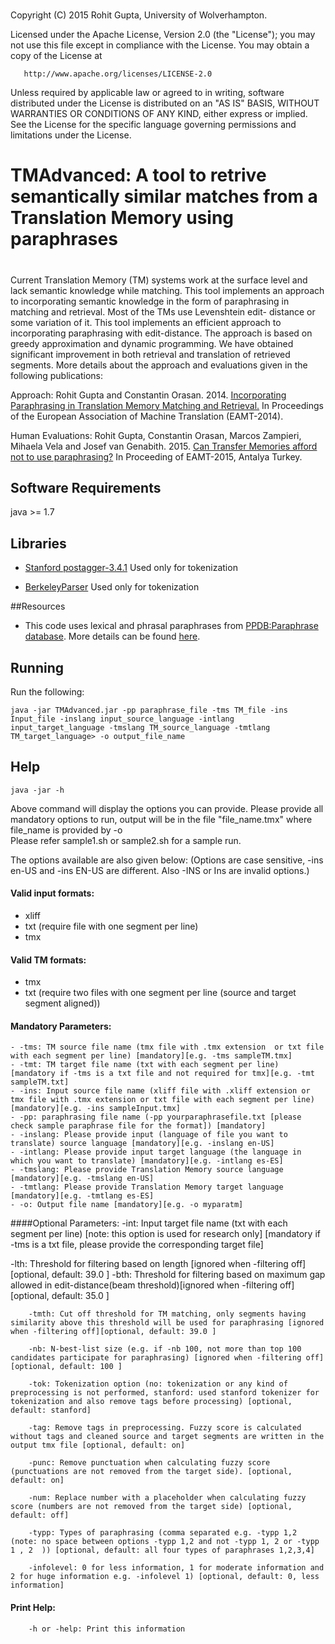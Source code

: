 # ############################################################################
 Copyright (C) 2015 Rohit Gupta, University of Wolverhampton.

 Licensed under the Apache License, Version 2.0 (the "License");
 you may not use this file except in compliance with the License.
 You may obtain a copy of the License at
 
       http://www.apache.org/licenses/LICENSE-2.0
 
  Unless required by applicable law or agreed to in writing, software
  distributed under the License is distributed on an "AS IS" BASIS,
  WITHOUT WARRANTIES OR CONDITIONS OF ANY KIND, either express or implied.
  See the License for the specific language governing permissions and
  limitations under the License.
 
# TMAdvanced: A tool to retrive semantically similar matches from a  Translation Memory using paraphrases
# ###########################################################################


Current Translation Memory (TM) systems work at the surface level and lack semantic knowledge while matching. This tool implements an approach to incorporating semantic knowledge in the form of paraphrasing in matching and retrieval. Most of the TMs use Levenshtein edit- distance or some variation of it. This tool implements an efficient approach to incorporating paraphrasing with edit-distance. The approach is based on greedy approximation and dynamic programming. We have obtained significant improvement in both retrieval and translation of retrieved segments. 
More details about the approach and evaluations given in the following publications:

Approach: Rohit Gupta and Constantin Orasan. 2014. [Incorporating Paraphrasing in Translation Memory Matching and Retrieval.](http://pers-www.wlv.ac.uk/~in4089/publications/2014/EAMT2014.pdf) In Proceedings of the European Association of Machine Translation (EAMT-2014).

Human Evaluations: Rohit Gupta, Constantin Orasan, Marcos Zampieri, Mihaela Vela and Josef van Genabith. 2015. [Can Transfer Memories afford not to use paraphrasing?](http://rgcl.wlv.ac.uk/wp-content/uploads/2015/05/paper-35-2.pdf) In Proceeding of EAMT-2015, Antalya Turkey.

## Software Requirements
java >= 1.7

## Libraries
- [Stanford postagger-3.4.1](http://nlp.stanford.edu/software/stanford-postagger-2014-08-27.zip) Used only for tokenization

- [BerkeleyParser](https://github.com/slavpetrov/berkeleyparser) Used only for tokenization

##Resources
- This code uses lexical and phrasal paraphrases from [PPDB:Paraphrase database](http://www.cis.upenn.edu/~ccb/ppdb/). More details can be found [here](http://www.cis.upenn.edu/~ccb/ppdb/).
 
## Running
Run the following:
```
java -jar TMAdvanced.jar -pp paraphrase_file -tms TM_file -ins Input_file -inslang input_source_language -intlang input_target_language -tmslang TM_source_language -tmtlang TM_target_language> -o output_file_name
```
## Help
```
java -jar -h
```
Above command will display the options you can provide. Please provide all mandatory options to run, output will be in the file "file_name.tmx" where file_name is provided by -o  
Please refer sample1.sh or sample2.sh for a sample run.

The options available are also given below:
(Options are case sensitive, -ins en-US and -ins EN-US are different. Also -INS or Ins are invalid options.)

#### Valid input formats:
- xliff
- txt (require file with one segment per line)
- tmx 

#### Valid TM formats:
- tmx
- txt (require two files with one segment per line (source and target segment aligned))  

#### Mandatory Parameters:
	- -tms: TM source file name (tmx file with .tmx extension  or txt file with each segment per line) [mandatory][e.g. -tms sampleTM.tmx]
	- -tmt: TM target file name (txt with each segment per line) [mandatory if -tms is a txt file and not required for tmx][e.g. -tmt sampleTM.txt]
	- -ins: Input source file name (xliff file with .xliff extension or tmx file with .tmx extension or txt file with each segment per line) [mandatory][e.g. -ins sampleInput.tmx]
	- -pp: paraphrasing file name (-pp yourparaphrasefile.txt [please check sample paraphrase file for the format]) [mandatory]
	- -inslang: Please provide input (language of file you want to translate) source language [mandatory][e.g. -inslang en-US]
	- -intlang: Please provide input target language (the language in which you want to translate) [mandatory][e.g. -intlang es-ES]
	- -tmslang: Please provide Translation Memory source language [mandatory][e.g. -tmslang en-US]
	- -tmtlang: Please provide Translation Memory target language [mandatory][e.g. -tmtlang es-ES]
	- -o: Output file name [mandatory][e.g. -o myparatm]
        
####Optional Parameters:
        -int: Input target file name (txt with each segment per line) [note: this option is used for research only] [mandatory if -tms is a txt file, please provide the corresponding target file]
        
-lth: Threshold for filtering based on length [ignored when -filtering off][optional, default: 39.0 ]
        -bth: Threshold for filtering based on maximum gap allowed in edit-distance(beam threshold)[ignored when -filtering off][optional, default: 35.0 ]

        -tmth: Cut off threshold for TM matching, only segments having similarity above this threshold will be used for paraphrasing [ignored when -filtering off][optional, default: 39.0 ]

        -nb: N-best-list size (e.g. if -nb 100, not more than top 100 candidates participate for paraphrasing) [ignored when -filtering off][optional, default: 100 ]

        -tok: Tokenization option (no: tokenization or any kind of preprocessing is not performed, stanford: used stanford tokenizer for tokenization and also remove tags before processing) [optional, default: stanford]

        -tag: Remove tags in preprocessing. Fuzzy score is calculated without tags and cleaned source and target segments are written in the output tmx file [optional, default: on]

        -punc: Remove punctuation when calculating fuzzy score (punctuations are not removed from the target side). [optional, default: on]

        -num: Replace number with a placeholder when calculating fuzzy score (numbers are not removed from the target side) [optional, default: off]

        -typp: Types of paraphrasing (comma separated e.g. -typp 1,2 (note: no space between options -typp 1,2 and not -typp 1, 2 or -typp 1 , 2  )) [optional, default: all four types of paraphrases 1,2,3,4]

        -infolevel: 0 for less information, 1 for moderate information and 2 for huge information e.g. -infolevel 1) [optional, default: 0, less information]

#### Print Help:
        -h or -help: Print this information

 
